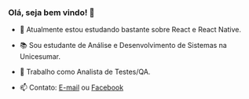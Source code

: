 ### Olá, seja bem vindo! 👋

- 🌱 Atualmente estou estudando bastante sobre React e React Native.

- 📚 Sou estudante de Análise e Desenvolvimento de Sistemas na Unicesumar.
- 🔭 Trabalho como Analista de Testes/QA.
- 📫 Contato: [E-mail](mailto:gabriel.silipi@gmail.com) ou [Facebook](https://www.facebook.com/gabriel.silipi.1)


<!--
**silipi/silipi** is a ✨ _special_ ✨ repository because its `README.md` (this file) appears on your GitHub profile.

Here are some ideas to get you started:

- 🔭 I’m currently working on ...
- 🌱 I’m currently learning ...
- 👯 I’m looking to collaborate on ...
- 🤔 I’m looking for help with ...
- 💬 Ask me about ...
- 📫 How to reach me: ...
- 😄 Pronouns: ...
- ⚡ Fun fact: ...
-->
